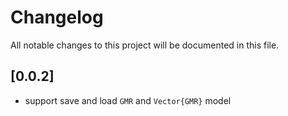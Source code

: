# Changelog

All notable changes to this project will be documented in this file.

## [0.0.2]

- support save and load `GMR` and `Vector{GMR}` model
